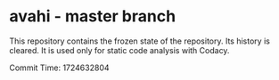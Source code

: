 # avahi - master branch

This repository contains the frozen state of the repository.
Its history is cleared. It is used only for static code
analysis with Codacy.

Commit Time: 1724632804